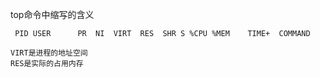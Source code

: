 top命令中缩写的含义
```
 PID USER      PR  NI  VIRT  RES  SHR S %CPU %MEM    TIME+  COMMAND 

VIRT是进程的地址空间
RES是实际的占用内存
```
